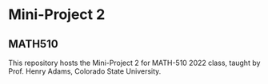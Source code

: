 # Mini-Project 2
## MATH510

This repository hosts the Mini-Project 2 for MATH-510 2022 class, taught by Prof. Henry Adams, Colorado State University.
